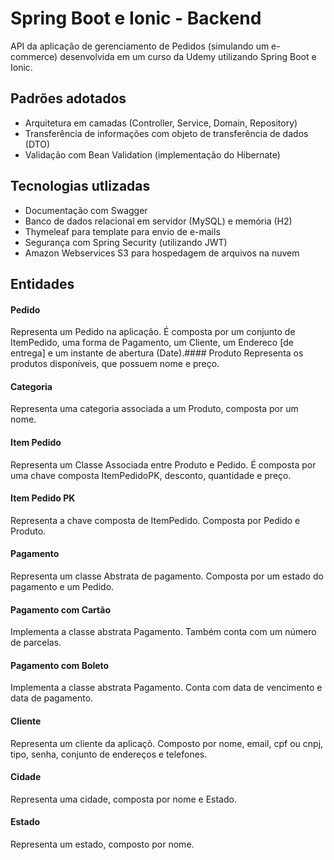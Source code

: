 # Spring Boot e Ionic - Backend

API da aplicação de gerenciamento de Pedidos (simulando um e-commerce) desenvolvida em um curso da Udemy utilizando Spring Boot e Ionic.

## Padrões adotados
* Arquitetura em camadas (Controller, Service, Domain, Repository)
* Transferência de informações com objeto de transferência de dados (DTO)
* Validação com Bean Validation (implementação do Hibernate)


## Tecnologias utlizadas

* Documentação com Swagger
* Banco de dados relacional em servidor (MySQL) e memória (H2)
* Thymeleaf para template para envio de e-mails
* Segurança com Spring Security (utilizando JWT)
* Amazon Webservices S3 para hospedagem de arquivos na nuvem

## Entidades

#### Pedido
Representa um Pedido na aplicação. É composta por um conjunto de ItemPedido, uma forma de Pagamento, um Cliente, um Endereco [de entrega] e um instante de abertura (Date).#### Produto
Representa os produtos disponíveis, que possuem nome e preço.

#### Categoria
Representa uma categoria associada a um Produto, composta por um nome.

#### Item Pedido
Representa um Classe Associada entre Produto e Pedido. É composta por uma chave composta ItemPedidoPK, desconto, quantidade e preço.

#### Item Pedido PK
Representa a chave composta de ItemPedido. Composta por Pedido e Produto.

#### Pagamento
Representa um classe Abstrata de pagamento. Composta por um estado do pagamento e um Pedido.

#### Pagamento com Cartão
Implementa a classe abstrata Pagamento. Também conta com um número de parcelas.

#### Pagamento com Boleto
Implementa a classe abstrata Pagamento. Conta com data de vencimento e data de pagamento.

#### Cliente
Representa um cliente da aplicaçõ. Composto por nome, email, cpf ou cnpj, tipo, senha, conjunto de endereços e telefones.

#### Cidade
Representa uma cidade, composta por nome e Estado.

#### Estado
Representa um estado, composto por nome.
